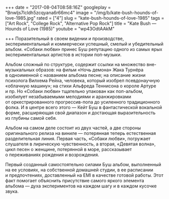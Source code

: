 +++
date = "2017-08-04T08:58:16Z"
googleplay = "Bnwljs7lcldh5zcqyana6r66mc4"
image = "/img/b/kate-bush-hounds-of-love-1985.jpg"
rated = ["4"]
slug = "kate-bush-hounds-of-love-1985"
tags = ["Art Rock", "College Rock", "Alternative Pop Rock"]
title = "Kate Bush — Hounds of Love (1985)"
youtube = "wp43OdtAAkM"

+++
Поразительный в своем видении и производстве, экспериментальный и коммерчески успешный, смелый и убедительный альбом. «Собаки любви» принес Буш репутацию одного из самых ярых экспериментальных артистов в истории поп-музыки.

Альбом сложный по структуре, содержит ссылки на множество вне-музыкальных образов: на фильм «Ночь демона» Жака Турнёра в одноименной с названием альбома песне; на описание жизни психолога Вилхема Рейха, человека, который изобрел псевдонаучную «облачную машину»; на стихи Альфреда Теннисона о короле Артуре и пр. Но «Собаки любви» тщательно упакован как поп-альбом, изобилует незабываемыми мелодиями и аранжировками от оркестрированного прогрессив-попа до усиленного традиционного фолка. И в центре всего этого — Кейт Буш в фантастической вокальной форме, расширяющая свой диапазон и достающая выразительность из глубины самой себя.

Альбом на самом деле состоит из двух частей, а две стороны оригинального релиза на виниле — потерянная теперь естественная разделительная линия. Первая часть, «Собаки любви», погружает слушателя в лирическую чувственность, а вторая, «Девятая волна», цикл песен о женщине, потерянной в море, рассказывает о переживаниях рождения и возрождения.

Первый созданный самостоятельно силами Буш альбом, выполненный на ее условиях, на собственной домашней студии, в ее расписании и предпочтениях, доставленный на EMI в качестве готовой работы. Этот факт помогает объяснить присутствие самого яркого элемента альбома — духа экспериментов на каждом шагу и в каждом кусочке звука.
